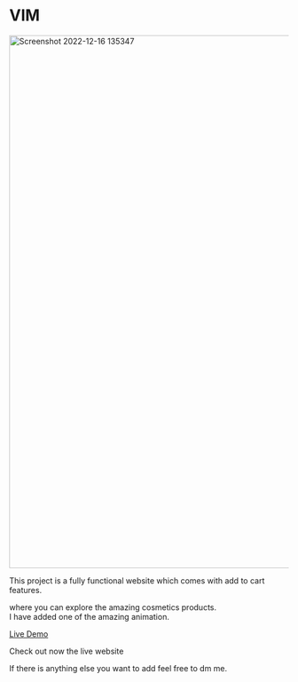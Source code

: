 # VIM
<img width="960" alt="Screenshot 2022-12-16 135347" src="https://user-images.githubusercontent.com/77205201/208055485-61b58dad-f6b0-4257-a63c-a0082c1d8440.png">

This project is a fully functional website which comes with add to cart features.

where you can explore the amazing cosmetics products.  
I have added one of the amazing animation.

<a href = "https://vimcosmo.netlify.app/">Live Demo</a>

Check out now the live website

If there is anything else you want to add
feel free to dm me.
